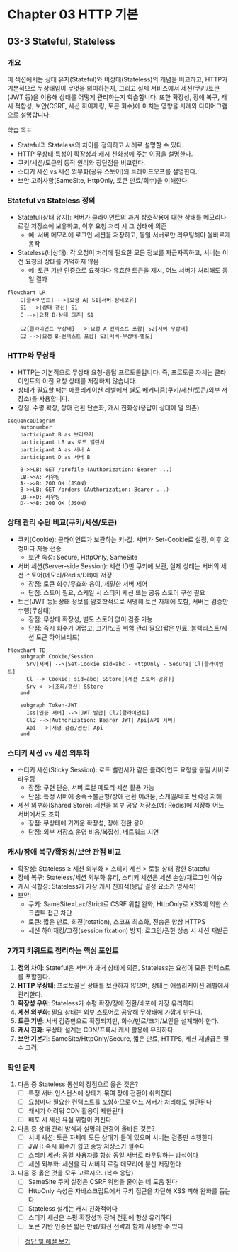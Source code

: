 # Chapter 03 HTTP 기본

## 03-3 Stateful, Stateless

### 개요
이 섹션에서는 상태 유지(Stateful)와 비상태(Stateless)의 개념을 비교하고, HTTP가 기본적으로 무상태임이 무엇을 의미하는지, 그리고 실제 서비스에서 세션/쿠키/토큰(JWT 등)을 이용해 상태를 어떻게 관리하는지 학습합니다. 또한 확장성, 장애 복구, 캐시 적합성, 보안(CSRF, 세션 하이재킹, 토큰 회수)에 미치는 영향을 사례와 다이어그램으로 설명합니다.

학습 목표
- Stateful과 Stateless의 차이를 정의하고 사례로 설명할 수 있다.
- HTTP 무상태 특성이 확장성과 캐시 친화성에 주는 이점을 설명한다.
- 쿠키/세션/토큰의 동작 원리와 장단점을 비교한다.
- 스티키 세션 vs 세션 외부화(공유 스토어)의 트레이드오프를 설명한다.
- 보안 고려사항(SameSite, HttpOnly, 토큰 만료/회수)을 이해한다.

### Stateful vs Stateless 정의
- Stateful(상태 유지): 서버가 클라이언트의 과거 상호작용에 대한 상태를 메모리나 로컬 저장소에 보유하고, 이후 요청 처리 시 그 상태에 의존
  - 예: 서버 메모리에 로그인 세션을 저장하고, 동일 서버로만 라우팅해야 올바르게 동작
- Stateless(비상태): 각 요청이 처리에 필요한 모든 정보를 자급자족하고, 서버는 이전 요청의 상태를 기억하지 않음
  - 예: 토큰 기반 인증으로 요청마다 유효한 토큰을 제시, 어느 서버가 처리해도 동일 결과

```mermaid
flowchart LR
    C[클라이언트] -->|요청 A| S1[서버-상태보유]
    S1 -->|상태 갱신| S1
    C -->|요청 B-상태 의존| S1
    
    C2[클라이언트-무상태] -->|요청 A-컨텍스트 포함| S2[서버-무상태]
    C2 -->|요청 B-컨텍스트 포함| S3[서버-무상태-별도]
```

### HTTP와 무상태
- HTTP는 기본적으로 무상태 요청-응답 프로토콜입니다. 즉, 프로토콜 자체는 클라이언트의 이전 요청 상태를 저장하지 않습니다.
- 상태가 필요할 때는 애플리케이션 레벨에서 별도 메커니즘(쿠키/세션/토큰/외부 저장소)을 사용합니다.
- 장점: 수평 확장, 장애 전환 단순화, 캐시 친화성(응답이 상태에 덜 의존)

```mermaid
sequenceDiagram
    autonumber
    participant B as 브라우저
    participant LB as 로드 밸런서
    participant A as 서버 A
    participant D as 서버 B

    B->>LB: GET /profile (Authorization: Bearer ...)
    LB->>A: 라우팅
    A-->>B: 200 OK (JSON)
    B->>LB: GET /orders (Authorization: Bearer ...)
    LB->>D: 라우팅
    D-->>B: 200 OK (JSON)
```

### 상태 관리 수단 비교(쿠키/세션/토큰)
- 쿠키(Cookie): 클라이언트가 보관하는 키-값. 서버가 Set-Cookie로 설정, 이후 요청마다 자동 전송
  - 보안 속성: Secure, HttpOnly, SameSite
- 서버 세션(Server-side Session): 세션 ID만 쿠키에 보관, 실제 상태는 서버의 세션 스토어(메모리/Redis/DB)에 저장
  - 장점: 토큰 회수/무효화 용이, 세밀한 서버 제어
  - 단점: 스토어 필요, 스케일 시 스티키 세션 또는 공유 스토어 구성 필요
- 토큰(JWT 등): 상태 정보를 암호학적으로 서명해 토큰 자체에 포함, 서버는 검증만 수행(무상태)
  - 장점: 무상태 확장성, 별도 스토어 없이 검증 가능
  - 단점: 즉시 회수가 어렵고, 크기/노출 위험 관리 필요(짧은 만료, 블랙리스트/세션 토큰 하이브리드)

```mermaid
flowchart TB
    subgraph Cookie/Session
      Srv[서버] -->|Set-Cookie sid=abc - HttpOnly - Secure| Cl[클라이언트]
      Cl -->|Cookie: sid=abc| SStore[(세션 스토어-공유)]
      Srv <-->|조회/갱신| SStore
    end
    
    subgraph Token-JWT
      Iss[인증 서버] -->|JWT 발급| Cl2[클라이언트]
      Cl2 -->|Authorization: Bearer JWT| Api[API 서버]
      Api -->|서명 검증/권한| Api
    end
```

### 스티키 세션 vs 세션 외부화
- 스티키 세션(Sticky Session): 로드 밸런서가 같은 클라이언트 요청을 동일 서버로 라우팅
  - 장점: 구현 단순, 서버 로컬 메모리 세션 활용 가능
  - 단점: 특정 서버에 종속→불균형/장애 전환 어려움, 스케일/배포 탄력성 저해
- 세션 외부화(Shared Store): 세션을 외부 공유 저장소(예: Redis)에 저장해 어느 서버에서도 조회
  - 장점: 무상태에 가까운 확장성, 장애 전환 용이
  - 단점: 외부 저장소 운영 비용/복잡성, 네트워크 지연

### 캐시/장애 복구/확장성/보안 관점 비교
- 확장성: Stateless ≥ 세션 외부화 > 스티키 세션 > 로컬 상태 강한 Stateful
- 장애 복구: Stateless/세션 외부화 유리, 스티키 세션은 세션 손실/재로그인 이슈
- 캐시 적합성: Stateless가 가장 캐시 친화적(응답 결정 요소가 명시적)
- 보안: 
  - 쿠키: SameSite=Lax/Strict로 CSRF 위험 완화, HttpOnly로 XSS에 의한 스크립트 접근 차단
  - 토큰: 짧은 만료, 회전(rotation), 스코프 최소화, 전송은 항상 HTTPS
  - 세션 하이재킹/고정(session fixation) 방지: 로그인/권한 상승 시 세션 재발급

### 7가지 키워드로 정리하는 핵심 포인트
1. **정의 차이**: Stateful은 서버가 과거 상태에 의존, Stateless는 요청이 모든 컨텍스트를 포함한다.
2. **HTTP 무상태**: 프로토콜은 상태를 보관하지 않으며, 상태는 애플리케이션 레벨에서 관리한다.
3. **확장성 우위**: Stateless가 수평 확장/장애 전환/배포에 가장 유리하다.
4. **세션 외부화**: 필요 상태는 외부 스토어로 공유해 무상태에 가깝게 만든다.
5. **토큰 기반**: 서버 검증만으로 확장되지만, 회수/만료/크기/보안을 설계해야 한다.
6. **캐시 친화**: 무상태 설계는 CDN/프록시 캐시 활용에 유리하다.
7. **보안 기본기**: SameSite/HttpOnly/Secure, 짧은 만료, HTTPS, 세션 재발급은 필수 고려.

### 확인 문제
1. 다음 중 Stateless 통신의 장점으로 옳은 것은?
    - [ ] 특정 서버 인스턴스에 상태가 묶여 장애 전환이 쉬워진다
    - [ ] 요청마다 필요한 컨텍스트를 포함하므로 어느 서버가 처리해도 일관된다
    - [ ] 캐시가 어려워 CDN 활용이 제한된다
    - [ ] 배포 시 세션 유실 위험이 커진다

2. 다음 중 상태 관리 방식과 설명의 연결이 올바른 것은?
    - [ ] 서버 세션: 토큰 자체에 모든 상태가 들어 있으며 서버는 검증만 수행한다
    - [ ] JWT: 즉시 회수가 쉽고 중앙 저장소가 필수다
    - [ ] 스티키 세션: 동일 사용자를 항상 동일 서버로 라우팅하는 방식이다
    - [ ] 세션 외부화: 세션을 각 서버의 로컬 메모리에 분산 저장한다

3. 다음 중 옳은 것을 모두 고르시오. (복수 응답)
    - [ ] SameSite 쿠키 설정은 CSRF 위험을 줄이는 데 도움 된다
    - [ ] HttpOnly 속성은 자바스크립트에서 쿠키 접근을 차단해 XSS 피해 완화를 돕는다
    - [ ] Stateless 설계는 캐시 친화적이다
    - [ ] 스티키 세션은 수평 확장성과 장애 전환에 항상 유리하다
    - [ ] 토큰 기반 인증은 짧은 만료/회전 전략과 함께 사용할 수 있다

> [정답 및 해설 보기](../answers_and_explanations.md#ans-03-3-stateful-stateless)
